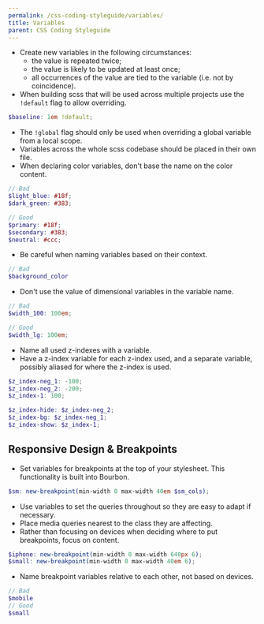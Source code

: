 ```yaml
---
permalink: /css-coding-styleguide/variables/
title: Variables
parent: CSS Coding Styleguide
---
```


- Create new variables in the following circumstances:
  - the value is repeated twice;
  - the value is likely to be updated at least once;
  - all occurrences of the value are tied to the variable (i.e. not by coincidence).
- When building scss that will be used across multiple projects use the `!default` flag to allow overriding.

```scss
$baseline: 1em !default;
```

- The `!global` flag should only be used when overriding a global variable from a local scope.
- Variables across the whole scss codebase should be placed in their own file.
- When declaring color variables, don't base the name on the color content.

```scss
// Bad
$light_blue: #18f;
$dark_green: #383;

// Good
$primary: #18f;
$secondary: #383;
$neutral: #ccc;
```

- Be careful when naming variables based on their context.

```scss
// Bad
$background_color
```

- Don't use the value of dimensional variables in the variable name.

```scss
// Bad
$width_100: 100em;

// Good
$width_lg: 100em;
```

- Name all used z-indexes with a variable.
- Have a z-index variable for each z-index used, and a separate variable, possibly aliased for where the z-index is used.

```scss
$z_index-neg_1: -100;
$z_index-neg_2: -200;
$z_index-1: 100;

$z_index-hide: $z_index-neg_2;
$z_index-bg: $z_index-neg_1;
$z_index-show: $z_index-1;
```

## Responsive Design & Breakpoints
- Set variables for breakpoints at the top of your stylesheet. This functionality is built into Bourbon.

```scss
$sm: new-breakpoint(min-width 0 max-width 40em $sm_cols);
```

- Use variables to set the queries throughout so they are easy to adapt if necessary.
- Place media queries nearest to the class they are affecting.
- Rather than focusing on devices when deciding where to put breakpoints, focus on content.

```scss
$iphone: new-breakpoint(min-width 0 max-width 640px 6);
$small: new-breakpoint(min-width 0 max-width 40em 6);
```

- Name breakpoint variables relative to each other, not based on devices.

```scss
// Bad
$mobile
// Good
$small
```
